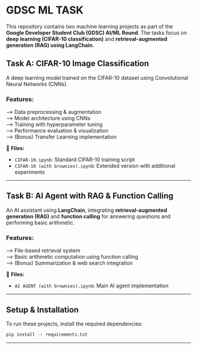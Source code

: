 # **GDSC ML TASK** 

This repository contains two machine learning projects as part of the **Google Developer Student Club (GDSC) AI/ML Round**. The tasks focus on **deep learning (CIFAR-10 classification)** and **retrieval-augmented generation (RAG) using LangChain**.

## **Task A: CIFAR-10 Image Classification**  
A deep learning model trained on the CIFAR-10 dataset using Convolutional Neural Networks (CNNs).  

### **Features:**  
--> Data preprocessing & augmentation  
--> Model architecture using CNNs  
--> Training with hyperparameter tuning  
--> Performance evaluation & visualization  
--> (Bonus) Transfer Learning implementation  

🔹 **Files:**  
- `CIFAR-10.ipynb`: Standard CIFAR-10 training script  
- `CIFAR-10 (with brownies).ipynb`: Extended version with additional experiments  

---

## **Task B: AI Agent with RAG & Function Calling**  
An AI assistant using **LangChain**, integrating **retrieval-augmented generation (RAG)** and **function calling** for answering questions and performing basic arithmetic.  

### **Features:**  
--> File-based retrieval system  
--> Basic arithmetic computation using function calling  
--> (Bonus) Summarization & web search integration  

🔹 **Files:**  
- `AI AGENT (with brownies).ipynb`: Main AI agent implementation  

---

## **Setup & Installation**  
To run these projects, install the required dependencies:  
```bash
pip install -r requirements.txt
```

---
